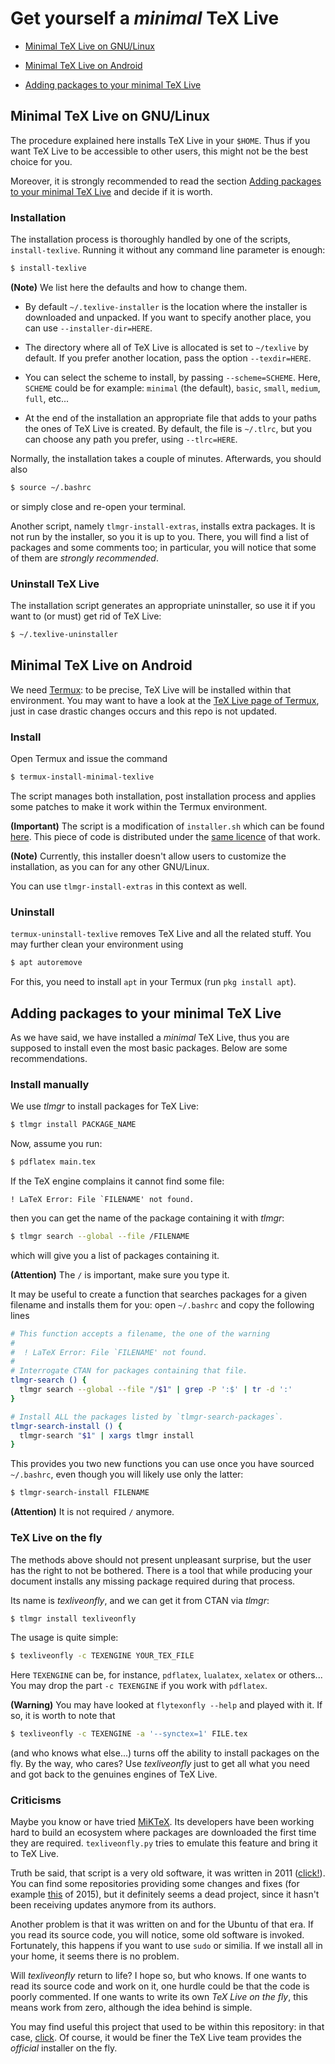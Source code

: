 # Get yourself a *minimal* TeX Live


* [Minimal TeX Live on GNU/Linux](#minimal-tex-live-on-gnulinux)

* [Minimal TeX Live on Android](#minimal-tex-live-on-android)

* [Adding packages to your minimal TeX Live](#adding-packages-to-your-minimal-tex-live)



## Minimal TeX Live on GNU/Linux

The procedure explained here installs TeX Live in your `$HOME`. Thus if you want TeX Live to be accessible to other users, this might not be the best choice for you.

Moreover, it is strongly recommended to read the section [Adding packages to your minimal TeX Live](#adding-packages-to-your-minimal-tex-live) and decide if it is worth.


### Installation

The installation process is thoroughly handled by one of the scripts, `install-texlive`. Running it without any command line parameter is enough:

```sh
$ install-texlive
```

**(Note)** We list here the defaults and how to change them.

* By default `~/.texlive-installer` is the location where the installer is downloaded and unpacked. If you want to specify another place, you can use `--installer-dir=HERE`.

* The directory where all of TeX Live is allocated is set to `~/texlive` by default. If you prefer another location, pass the option `--texdir=HERE`.

* You can select the scheme to install, by passing `--scheme=SCHEME`. Here, `SCHEME` could be for example: `minimal` (the default), `basic`, `small`, `medium`, `full`, etc...

* At the end of the installation an appropriate file that adds to your paths the ones of TeX Live is created. By default, the file is `~/.tlrc`, but you can choose any path you prefer, using `--tlrc=HERE`.

Normally, the installation takes a couple of minutes. Afterwards, you should also

```sh
$ source ~/.bashrc
```

or simply close and re-open your terminal.

Another script, namely `tlmgr-install-extras`, installs extra packages. It is not run by the installer, so you it is up to you. There, you will find a list of packages and some comments too; in particular, you will notice that some of them are *strongly recommended*.


### Uninstall TeX Live

The installation script generates an appropriate uninstaller, so use it if you want to (or must) get rid of TeX Live:

```sh
$ ~/.texlive-uninstaller
```



## Minimal TeX Live on Android

We need [Termux](https://termux.dev/en/): to be precise, TeX Live will be installed within that environment. You may want to have a look at the [TeX Live page of Termux](https://wiki.termux.com/wiki/TeX_Live), just in case drastic changes occurs and this repo is not updated.


### Install

Open Termux and issue the command

```sh
$ termux-install-minimal-texlive
```

The script manages both installation, post installation process and applies some patches to make it work within the Termux environment.

**(Important)** The script is a modification of `installer.sh` which can be found [here](https://github.com/termux/termux-packages/blob/master/packages/texlive-installer). This piece of code is distributed under the [same licence](https://github.com/termux/termux-packages/blob/master/LICENSE.md) of that work.

**(Note)** Currently, this installer doesn't allow users to customize the installation, as you can for any other GNU/Linux.

You can use `tlmgr-install-extras` in this context as well.


### Uninstall

`termux-uninstall-texlive` removes TeX Live and all the related stuff. You may further clean your environment using

```sh
$ apt autoremove
```

For this, you need to install `apt` in your Termux (run `pkg install apt`).



## Adding packages to your minimal TeX Live

As we have said, we have installed a *minimal* TeX Live, thus you are supposed to install even the most basic packages. Below are some recommendations.


### Install manually

We use *tlmgr* to install packages for TeX Live:

```sh
$ tlmgr install PACKAGE_NAME
```

Now, assume you run:

```sh
$ pdflatex main.tex
```

If the TeX engine complains it cannot find some file:

```
! LaTeX Error: File `FILENAME' not found.
```

then you can get the name of the package containing it with *tlmgr*:

```sh
$ tlmgr search --global --file /FILENAME
```

which will give you a list of packages containing it.

**(Attention)** The `/` is important, make sure you type it.

It may be useful to create a function that searches packages for a given filename and installs them for you: open `~/.bashrc` and copy the following lines

```sh
# This function accepts a filename, the one of the warning
#
#  ! LaTeX Error: File `FILENAME' not found.
#
# Interrogate CTAN for packages containing that file.
tlmgr-search () {
  tlmgr search --global --file "/$1" | grep -P ':$' | tr -d ':'
}

# Install ALL the packages listed by `tlmgr-search-packages`.
tlmgr-search-install () {
  tlmgr-search "$1" | xargs tlmgr install
}
```

This provides you two new functions you can use once you have sourced `~/.bashrc`, even though you will likely use only the latter:

```sh
$ tlmgr-search-install FILENAME
```

**(Attention)** It is not required `/` anymore.


### TeX Live on the fly

The methods above should not present unpleasant surprise, but the user has the right to not be bothered. There is a tool that while producing your document installs any missing package required during that process.

Its name is *texliveonfly*, and we can get it from CTAN via *tlmgr*:

```sh
$ tlmgr install texliveonfly
```

The usage is quite simple:

```sh
$ texliveonfly -c TEXENGINE YOUR_TEX_FILE
```

Here `TEXENGINE` can be, for instance, `pdflatex`, `lualatex`, `xelatex` or others... You may drop the part `-c TEXENGINE` if you work with `pdflatex`.

**(Warning)** You may have looked at `flytexonfly --help` and played with it. If so, it is worth to note that

```sh
$ texliveonfly -c TEXENGINE -a '--synctex=1' FILE.tex
```

(and who knows what else...) turns off the ability to install packages on the fly. By the way, who cares? Use *texliveonfly* just to get all what you need and got back to the genuines engines of TeX Live.


### Criticisms

Maybe you know or have tried [MiKTeX](https://miktex.org/). Its developers have been working hard to build an ecosystem where packages are downloaded the first time they are required. `texliveonfly.py` tries to emulate this feature and bring it to TeX Live.

Truth be said, that script is a very old software, it was written in 2011 ([click!](https://latex.org/forum/viewtopic.php?f=12&t=15194)). You can find some repositories providing some changes and fixes (for example [this](https://github.com/maphy-psd/texliveonfly) of 2015), but it definitely seems a dead project, since it hasn't been receiving updates anymore from its authors.

Another problem is that it was written on and for the Ubuntu of that era. If you read its source code, you will notice, some old software is invoked. Fortunately, this happens if you want to use `sudo` or similia. If we install all in your home, it seems there is no problem.

Will *texliveonfly* return to life? I hope so, but who knows. If one wants to read its source code and work on it, one hurdle could be that the code is poorly commented. If one wants to write its own *TeX Live on the fly*, this means work from zero, although the idea behind is simple.

You may find useful this project that used to be within this repository: in that case, [click](https://github.com/indrjo/flytex). Of course, it would be finer the TeX Live team provides the *official* installer on the fly.
